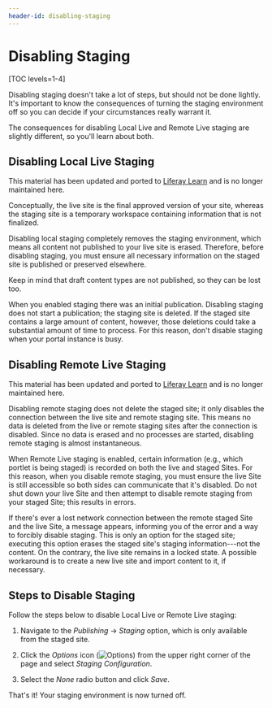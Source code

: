 ```yaml
---
header-id: disabling-staging
---
```


# Disabling Staging

[TOC levels=1-4]

Disabling staging doesn't take a lot of steps, but should not be done lightly.
It's important to know the consequences of turning the staging environment off
so you can decide if your circumstances really warrant it.

The consequences for disabling Local Live and Remote Live staging are slightly
different, so you'll learn about both.

## Disabling Local Live Staging

<aside class="alert alert-info">
  <span class="wysiwyg-color-blue120">This material has been updated and ported to <a href="https://learn.liferay.com/dxp/7.x/en/site-building/publishing-tools/staging/configuring-local-live-staging.html#disabling-local-live-staging">Liferay Learn</a> and is no longer maintained here.</span>
</aside>

Conceptually, the live site is the final approved version of your site, whereas
the staging site is a temporary workspace containing information that is not
finalized.

Disabling local staging completely removes the staging environment, which means
all content not published to your live site is erased. Therefore, before
disabling staging, you must ensure all necessary information on the staged site
is published or preserved elsewhere.

Keep in mind that draft content types are not published, so they can be lost
too.

When you enabled staging there was an initial publication. Disabling staging
does not start a publication; the staging site is deleted. If the staged site
contains a large amount of content, however, those deletions could take
a substantial amount of time to process. For this reason, don't disable staging
when your portal instance is busy.

## Disabling Remote Live Staging

<aside class="alert alert-info">
  <span class="wysiwyg-color-blue120">This material has been updated and ported to <a href="https://learn.liferay.com/dxp/7.x/en/site-building/publishing-tools/staging/configuring-remote-live-staging.html#disabling-remote-live-staging">Liferay Learn</a> and is no longer maintained here.</span>
</aside>

Disabling remote staging does not delete the staged site; it only disables the
connection between the live site and remote staging site. This means no data is
deleted from the live or remote staging sites after the connection is disabled.
Since no data is erased and no processes are started, disabling remote staging
is almost instantaneous.

When Remote Live staging is enabled, certain information (e.g., which portlet is
being staged) is recorded on both the live and staged Sites. For this reason,
when you disable remote staging, you must ensure the live Site is still
accessible so both sides can communicate that it's disabled. Do not shut down
your live Site and then attempt to disable remote staging from your staged Site;
this results in errors.

If there's ever a lost network connection between the remote staged Site and the
live Site, a message appears, informing you of the error and a way to forcibly
disable staging. This is only an option for the staged site; executing this
option erases the staged site's staging information---not the content. On the
contrary, the live site remains in a locked state. A possible workaround is to
create a new live site and import content to it, if necessary.

## Steps to Disable Staging

Follow the steps below to disable Local Live or Remote Live staging:

1.  Navigate to the *Publishing* &rarr; *Staging* option, which is only
    available from the staged site.

2.  Click the *Options* icon (![Options](../../../../images/icon-options.png))
    from the upper right corner of the page and select *Staging Configuration*.

3.  Select the *None* radio button and click *Save*.

That's it! Your staging environment is now turned off.
